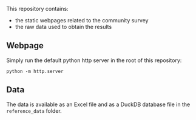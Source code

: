 This repository contains:
- the static webpages related to the community survey
- the raw data used to obtain the results

## Webpage
Simply run the default python http server in the root of this repository:
```
python -m http.server
```

## Data
The data is available as an Excel file and as a DuckDB database file in the `reference_data` folder.

